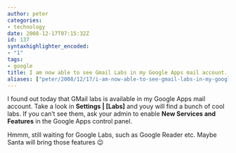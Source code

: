 ```yaml
---
author: peter
categories:
- technology
date: 2008-12-17T07:15:32Z
id: 137
syntaxhighlighter_encoded:
- "1"
tags:
- google
title: I am now able to see Gmail Labs in my Google Apps mail account.
aliases: ["peter/2008/12/17/i-am-now-able-to-see-gmail-labs-in-my-google-apps-mail-account/"]
---
```


I found out today that GMail labs is available in my Google Apps mail account. Take a look in **Settings | [Labs]** and youy will find a bunch of cool labs. If you can’t see them, ask your admin to enable **New Services and Features** in the Google Apps control panel.

Hmmm, still waiting for Google Labs, such as Google Reader etc. Maybe Santa will bring those features 😉
